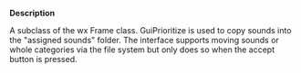 **Description**

A subclass of the wx Frame class. GuiPrioritize is used to copy sounds into the "assigned sounds" folder. The interface supports moving sounds or whole categories via the file system but only does so when the accept button is pressed.